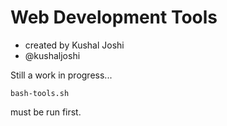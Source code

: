# Web Development Tools
- created by Kushal Joshi
- @kushaljoshi

Still a work in progress...


```
bash-tools.sh
```
must be run first.


